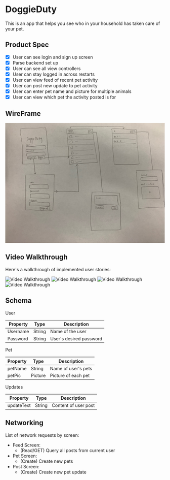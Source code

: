 # DoggieDuty

This is an app that helps you see who in your household has taken care of your pet.

## Product Spec

- [x] User can see login and sign up screen
- [x] Parse backend set up
- [x] User can see all view controllers
- [x] User can stay logged in across restarts 
- [x] User can view feed of recent pet activity
- [x] User can post new update to pet activity
- [x] User can enter pet name and picture for multiple animals 
- [x] User can view which pet the activity posted is for 

## WireFrame

<img src='IMG_0645.jpeg'>

## Video Walkthrough

Here's a walkthrough of implemented user stories:

<img src='http://g.recordit.co/JiBxQwgIEX.gif' title='Video Walkthrough' width='' alt='Video Walkthrough' />
<img src='https://thumbs.gfycat.com/DisfiguredHotHare.webp' title='Video Walkthrough' width='' alt='Video Walkthrough' />
<img src='https://thumbs.gfycat.com/DefiantFixedArmednylonshrimp.webp' title='Video Walkthrough' width='' alt='Video Walkthrough' /> 
<img src= 'https://thumbs.gfycat.com/ConsiderateImportantChital.webp' title='Video Walkthrough' width='' alt='Video Walkthrough' />




## Schema

User 

| Property | Type | Description |
| --- | --- | --- |
| Username | String | Name of the user | 
| Password | String | User's desired password |

Pet

| Property | Type | Description |
| --- | --- | --- |
| petName | String | Name of user's pets |
| petPic | Picture | Picture of each pet |

Updates

| Property | Type | Description |
| --- | --- | --- |
| updateText | String | Content of user post |


## Networking 

List of network requests by screen: 

* Feed Screen: 
    * (Read/GET) Query all posts from current user 
* Pet Screen: 
    * (Create) Create new pets
* Post Screen: 
    * (Create) Create new pet update 
